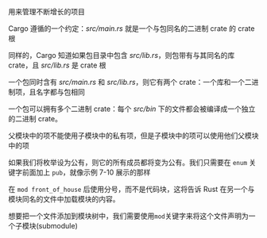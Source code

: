 用来管理不断增长的项目


Cargo 遵循的一个约定：_src/main.rs_ 就是一个与包同名的二进制 crate 的 crate 根


同样的，Cargo 知道如果包目录中包含 _src/lib.rs_，则包带有与其同名的库 crate，且 _src/lib.rs_ 是 crate 根


一个包同时含有 _src/main.rs_ 和 _src/lib.rs_，则它有两个 crate：一个库和一个二进制项，且名字都与包相同


一个包可以拥有多个二进制 crate：每个 _src/bin_ 下的文件都会被编译成一个独立的二进制 crate。


父模块中的项不能使用子模块中的私有项，但是子模块中的项可以使用他们父模块中的项


如果我们将枚举设为公有，则它的所有成员都将变为公有。我们只需要在 `enum` 关键字前面加上 `pub`，就像示例 7-10 展示的那样


在 `mod front_of_house` 后使用分号，而不是代码块，这将告诉 Rust 在另一个与模块同名的文件中加载模块的内容。


想要把一个文件添加到模块树中，我们需要使用`mod`关键字来将这个文件声明为一个子模块(submodule)